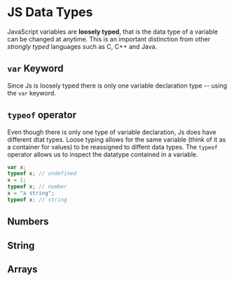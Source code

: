 # JS Data Types

JavaScript variables are **loosely typed**, that is the data type of a
variable can be changed at anytime. This is an important distinction
from other *strongly typed* languages such as C, C++ and Java.

## `var` Keyword

Since Js is loosely typed there is only one variable declaration type --
using the `var` keyword.

## `typeof` operator
Even though there is only one type of variable declaration, Js does have
different dtat types. Loose typing allows for the same variable (think
of it as a container for values) to be reassigned to diffent data types.
The `typeof` operator allows us to inspect the datatype contained in a
variable.

```js
var x;
typeof x; // undefined
x = 1;
typeof x; // number
x = "a string";
typeof x; // string
```


## Numbers

## String

## Arrays

